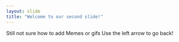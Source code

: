 ```yaml
---
layout: slide
title: "Welcome to our second slide!"
---
```

Still not sure how to add Memes or gifs
Use the left arrow to go back!

